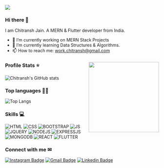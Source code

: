 ![](https://komarev.com/ghpvc/?username=chitranshjain&color=green)

### Hi there 👋
I am Chitransh Jain. A MERN & Flutter developer from India.

- 🔭 I’m currently working on MERN Stack Projects
- 🌱 I’m currently learning Data Structures & Algorithms.
- 📫 How to reach me: work.chitransh@gmail.com

<!--
**chitranshjain/chitranshjain** is a ✨ _special_ ✨ repository because its `README.md` (this file) appears on your GitHub profile.

Here are some ideas to get you started:

- 🔭 I’m currently working on ...
- 🌱 I’m currently learning ...
- 👯 I’m looking to collaborate on ...
- 🤔 I’m looking for help with ...
- 💬 Ask me about ...
- 📫 How to reach me: ...
- 😄 Pronouns: ...
- ⚡ Fun fact: ...
-->
### <img align='right' src="https://media.giphy.com/media/M9gbBd9nbDrOTu1Mqx/giphy.gif" width="230">

### Profile Stats ⭐

![Chitransh's GitHub stats](https://github-readme-stats.vercel.app/api?username=chitranshjain&show_icons=true&theme=radical)

### Top languages 👨‍💻

![Top Langs](https://github-readme-stats.vercel.app/api/top-langs/?username=chitranshjain&layout=compact&theme=radical)

### Skills 💻
![HTML](https://img.shields.io/badge/HTML-239120?style=for-the-badge&logo=html5&logoColor=white)
![CSS](https://img.shields.io/badge/CSS3-1572B6?style=for-the-badge&logo=css3&logoColor=white)
![BOOTSTRAP](https://img.shields.io/badge/Bootstrap-563D7C?style=for-the-badge&logo=bootstrap&logoColor=white)
![JS](https://img.shields.io/badge/JavaScript-323330?style=for-the-badge&logo=javascript&logoColor=F7DF1E)
![JQUERY](https://img.shields.io/badge/jQuery-0769AD?style=for-the-badge&logo=jquery&logoColor=white)
![NODEJS](	https://img.shields.io/badge/Node.js-43853D?style=for-the-badge&logo=node.js&logoColor=white)
![EXPRESSJS](https://img.shields.io/badge/Express.js-404D59?style=for-the-badge)
![MONGODB](	https://img.shields.io/badge/MongoDB-4EA94B?style=for-the-badge&logo=mongodb&logoColor=white)
![REACT](https://img.shields.io/badge/React-20232A?style=for-the-badge&logo=react&logoColor=61DAFB)
![FLUTTER](https://img.shields.io/badge/Flutter-02569B?style=for-the-badge&logo=flutter&logoColor=white)

### Connect with me ✉
[![Instagram Badge](https://img.shields.io/badge/-chitransh.jainn-e4405f?style=flat-square&logo=Instagram&logoColor=white&link=https://www.instagram.com/chitransh.jainn/)](https://www.instagram.com/chitransh.jain/)
[![Gmail Badge](https://img.shields.io/badge/-work.chitransh-d14836?style=flat-square&logo=Gmail&logoColor=white&link=mailto:work.chitransh@gmail.com)](mailto:work.chitransh@gmail.com)
[![Linkedin Badge](https://img.shields.io/badge/-ChitranshJain-blue?style=flat-square&logo=Linkedin&logoColor=white&link=https://www.linkedin.com/in/chitransh-jain-31b0771b0/)](https://www.linkedin.com/in/chitransh-jain-31b0771b0/)
<br />
